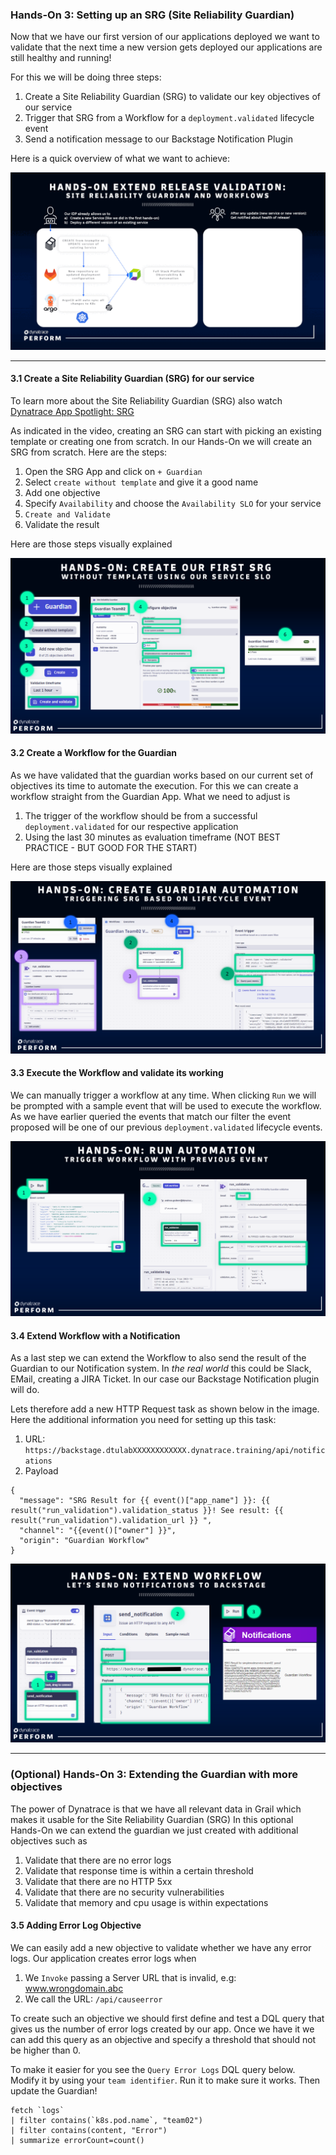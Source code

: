 ### Hands-On 3: Setting up an SRG (Site Reliability Guardian)

Now that we have our first version of our applications deployed we want to validate that the next time a new version gets deployed our applications are still healthy and running!

For this we will be doing three steps:
1. Create a Site Reliability Guardian (SRG) to validate our key objectives of our service
2. Trigger that SRG from a Workflow for a `deployment.validated` lifecycle event
3. Send a notification message to our Backstage Notification Plugin

Here is a quick overview of what we want to achieve:

![](https://raw.githubusercontent.com/dynatrace-perfclinics/platform-engineering-tutorial/main/images/handson3_srgoverview_animated.gif)

--- 

#### 3.1 Create a Site Reliability Guardian (SRG) for our service

To learn more about the Site Reliability Guardian (SRG) also watch [Dynatrace App Spotlight: SRG](https://www.youtube.com/watch?v=s3KG4kn-ymY)

As indicated in the video, creating an SRG can start with picking an existing template or creating one from scratch. In our Hands-On we will create an SRG from scratch. Here are the steps:
1. Open the SRG App and click on `+ Guardian`
2. Select `create without template` and give it a good name
3. Add one objective 
4. Specify `Availability` and choose the `Availability SLO` for your service
5. `Create and Validate` 
6. Validate the result

Here are those steps visually explained

![](https://raw.githubusercontent.com/dynatrace-perfclinics/platform-engineering-tutorial/main/images/handson3_31_createsrg_1.png)

#### 3.2 Create a Workflow for the Guardian

As we have validated that the guardian works based on our current set of objectives its time to automate the execution. For this we can create a workflow straight from the Guardian App. What we need to adjust is 
1. The trigger of the workflow should be from a successful `deployment.validated` for our respective application
2. Using the last 30 minutes as evaluation timeframe (NOT BEST PRACTICE - BUT GOOD FOR THE START)

Here are those steps visually explained

![](https://raw.githubusercontent.com/dynatrace-perfclinics/platform-engineering-tutorial/main/images/handson3_32_automate_srg_1.png)

#### 3.3 Execute the Workflow and validate its working

We can manually trigger a workflow at any time. When clicking `Run` we will be prompted with a sample event that will be used to execute the workflow. As we have earlier queried the events that match our filter the event proposed will be one of our previous `deployment.validated` lifecycle events.

![](https://raw.githubusercontent.com/dynatrace-perfclinics/platform-engineering-tutorial/main/images/handson3_33_run_srg_workflow_1.png)

#### 3.4 Extend Workflow with a Notification

As a last step we can extend the Workflow to also send the result of the Guardian to our Notification system. In *the real world* this could be Slack, EMail, creating a JIRA Ticket. In our case our Backstage Notification plugin will do.

Lets therefore add a new HTTP Request task as shown below in the image. Here the additional information you need for setting up this task:
1. URL: `https://backstage.dtulabXXXXXXXXXXXX.dynatrace.training/api/notifications`
2. Payload
```
{
  "message": "SRG Result for {{ event()["app_name"] }}: {{ result("run_validation").validation_status }}! See result: {{ result("run_validation").validation_url }} ",
  "channel": "{{event()["owner"] }}",
  "origin": "Guardian Workflow"
}
```

![](https://raw.githubusercontent.com/dynatrace-perfclinics/platform-engineering-tutorial/main/images/handson3_34_add_notifications_1.png)

---

### (Optional) Hands-On 3: Extending the Guardian with more objectives

The power of Dynatrace is that we have all relevant data in Grail which makes it usable for the Site Reliability Guardian (SRG)
In this optional Hands-On we can extend the guardian we just created with additional objectives such as
1. Validate that there are no error logs
2. Validate that response time is within a certain threshold
3. Validate that there are no HTTP 5xx
4. Validate that there are no security vulnerabilities
5. Validate that memory and cpu usage is within expectations

#### 3.5 Adding Error Log Objective

We can easily add a new objective to validate whether we have any error logs. Our application creates error logs when 
1. We `Invoke` passing a Server URL that is invalid, e.g: www.wrongdomain.abc
2. We call the URL: `/api/causeerror`

To create such an objective we should first define and test a DQL query that gives us the number of error logs created by our app. Once we have it we can add this query as an objective and specify a threshold that should not be higher than 0.

To make it easier for you see the `Query Error Logs` DQL query below. Modify it by using your `team identifier`. Run it to make sure it works. Then update the Guardian!
```
fetch `logs`
| filter contains(`k8s.pod.name`, "team02")
| filter contains(content, "Error")
| summarize errorCount=count()
```
